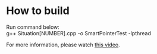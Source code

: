 # How to build

Run command below:  
g++ Situation\[NUMBER\].cpp -o SmartPointerTest -lpthread

For more information, please watch [this video](https://www.youtube.com/watch?v=A9S18kIuIws).